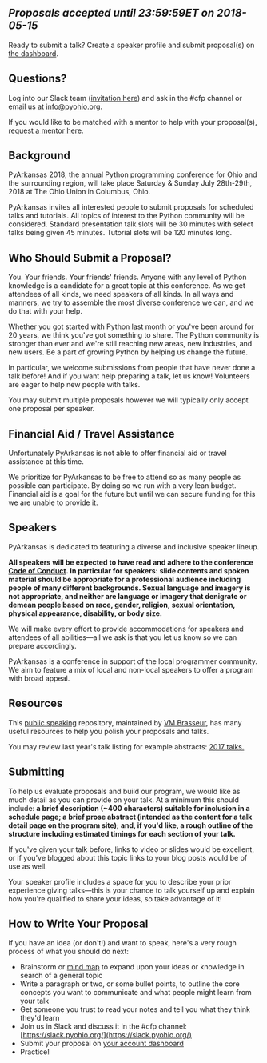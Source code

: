 
## *Proposals accepted until 23:59:59ET on 2018-05-15*

Ready to submit a talk? Create a speaker profile and submit proposal(s) on [the dashboard](/2018/dashboard/).

## Questions?

Log into our Slack team (<a href="https://slack.pyohio.org/">invitation here</a>) and ask in the #cfp channel or email us at info@pyohio.org.

If you would like to be matched with a mentor to help with your proposal(s), [request a mentor here](https://goo.gl/forms/s3nBsWMmdwgQHWww2).

## Background

PyArkansas 2018, the annual Python programming conference for Ohio and the surrounding region, will take place Saturday & Sunday July 28th-29th, 2018 at The Ohio Union in Columbus, Ohio.

PyArkansas invites all interested people to submit proposals for scheduled talks and tutorials. All topics of interest to the Python community will be considered. Standard presentation talk slots will be 30 minutes with select talks being given 45 minutes. Tutorial slots will be 120 minutes long.

## Who Should Submit a Proposal?

You. Your friends. Your friends' friends. Anyone with any level of Python knowledge is a candidate for a great topic at this conference. As we get attendees of all kinds, we need speakers of all kinds. In all ways and manners, we try to assemble the most diverse conference we can, and we do that with your help.

Whether you got started with Python last month or you've been around for 20 years, we think you've got something to share. The Python community is stronger than ever and we're still reaching new areas, new industries, and new users. Be a part of growing Python by helping us change the future.

In particular, we welcome submissions from people that have never done a talk before! And if you want help preparing a talk, let us know! Volunteers are eager to help new people with talks.

You may submit multiple proposals however we will typically only accept one proposal per speaker.

## Financial Aid / Travel Assistance

Unfortunately PyArkansas is not able to offer financial aid or travel assistance at this time.

We prioritize for PyArkansas to be free to attend so as many people as possible can participate. By doing so we run with a very lean budget. Financial aid is a goal for the future but until we can secure funding for this we are unable to provide it.

## Speakers<a name="speakers"></a>

PyArkansas is dedicated to featuring a diverse and inclusive speaker lineup.

**All speakers will be expected to have read and adhere to the conference [Code of Conduct](/2018/code-of-conduct). In particular for speakers: slide contents and spoken material should be appropriate for a professional audience including people of many different backgrounds. Sexual language and imagery is not appropriate, and neither are language or imagery that denigrate or demean people based on race, gender, religion, sexual orientation, physical appearance, disability, or body size.**

We will make every effort to provide accommodations for speakers and attendees of all abilities&mdash;all we ask is that you let us know so we can prepare accordingly.

PyArkansas is a conference in support of the local programmer community. We aim to feature a mix of local and non-local speakers to offer a program with broad appeal.

## Resources<a name="resources"></a>

This [public speaking](https://github.com/vmbrasseur/Public_Speaking) repository, maintained by [VM Brasseur](https://twitter.com/vmbrasseur), has many useful resources to help you polish your proposals and talks.

You may review last year's talk listing for example abstracts: [2017 talks.](https://www.pyohio.org/2017/schedule/talks/list/)

## Submitting<a name="submitting"></a>

To help us evaluate proposals and build our program, we would like as much detail as you can provide on your talk. At a minimum this should include: **a brief description (~400 characters) suitable for inclusion in a schedule page; a brief prose abstract (intended as the content for a talk detail page on the program site); and, if you'd like, a rough outline of the structure including estimated timings for each section of your talk.**

If you've given your talk before, links to video or slides would be excellent, or if you've blogged about this topic links to your blog posts would be of use as well.

Your speaker profile includes a space for you to describe your prior experience giving talks&mdash;this is your chance to talk yourself up and explain how you're qualified to share your ideas, so take advantage of it!

## How to Write Your Proposal<a name="how-to-write-your-proposal"></a>

If you have an idea (or don't!) and want to speak, here's a very rough process of what you should do next:

+ Brainstorm or [mind map](https://en.wikipedia.org/wiki/Mind_map) to expand upon your ideas or knowledge in search of a general topic
+ Write a paragraph or two, or some bullet points, to outline the core concepts you want to communicate and what people might learn from your talk
+ Get someone you trust to read your notes and tell you what they think they'd learn
+ Join us in Slack and discuss it in the #cfp channel: [https://slack.pyohio.org/](https://slack.pyohio.org/)
+ Submit your proposal on [your account dashboard](/2018/dashboard/)
+ Practice!
